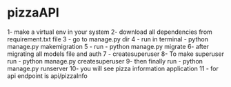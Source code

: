 # pizzaAPI
1- make a virtual env in your system
2- download all dependencies from requirement.txt file
3 - go to manage.py dir
4 - run in terminal - python manage.py makemigration
5 - run - python manage.py migrate 
6- after migrating all models file and auth
7 - createsuperuser
8- To make superuser run - python manage.py createsuperuser
9- then finally run - python manage.py runserver
10- you will see pizza information application
11 - for api endpoint is api/pizzaInfo
